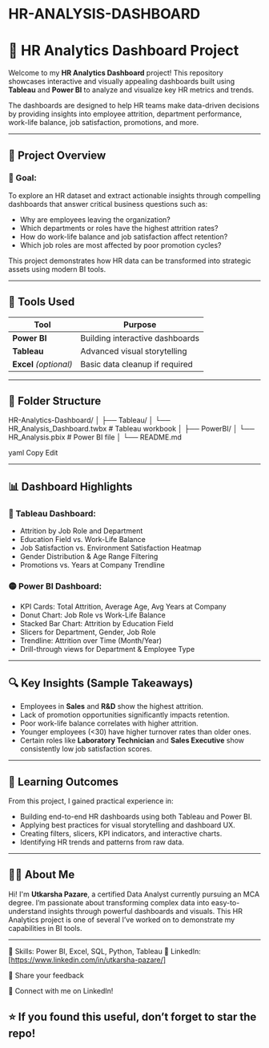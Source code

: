 # HR-ANALYSIS-DASHBOARD
# 💼 HR Analytics Dashboard Project

Welcome to my **HR Analytics Dashboard** project! This repository showcases interactive and visually appealing dashboards built using **Tableau** and **Power BI** to analyze and visualize key HR metrics and trends.

The dashboards are designed to help HR teams make data-driven decisions by providing insights into employee attrition, department performance, work-life balance, job satisfaction, promotions, and more.

---

## 📌 Project Overview

### 🧠 Goal:
To explore an HR dataset and extract actionable insights through compelling dashboards that answer critical business questions such as:
- Why are employees leaving the organization?
- Which departments or roles have the highest attrition rates?
- How do work-life balance and job satisfaction affect retention?
- Which job roles are most affected by poor promotion cycles?

This project demonstrates how HR data can be transformed into strategic assets using modern BI tools.

---

## 🧰 Tools Used

| Tool         | Purpose                        |
|--------------|---------------------------------|
| **Power BI** | Building interactive dashboards |
| **Tableau**  | Advanced visual storytelling    |
| **Excel** *(optional)* | Basic data cleanup if required |

---

## 📁 Folder Structure

HR-Analytics-Dashboard/
│
├── Tableau/
│ └── HR_Analysis_Dashboard.twbx # Tableau workbook
│
├── PowerBI/
│ └── HR_Analysis.pbix # Power BI file
│
└── README.md

yaml
Copy
Edit

---

## 📊 Dashboard Highlights

### 🔷 Tableau Dashboard:
- Attrition by Job Role and Department
- Education Field vs. Work-Life Balance
- Job Satisfaction vs. Environment Satisfaction Heatmap
- Gender Distribution & Age Range Filtering
- Promotions vs. Years at Company Trendline

### 🟡 Power BI Dashboard:
- KPI Cards: Total Attrition, Average Age, Avg Years at Company
- Donut Chart: Job Role vs Work-Life Balance
- Stacked Bar Chart: Attrition by Education Field
- Slicers for Department, Gender, Job Role
- Trendline: Attrition over Time (Month/Year)
- Drill-through views for Department & Employee Type

---

## 🔍 Key Insights (Sample Takeaways)

- Employees in **Sales** and **R&D** show the highest attrition.
- Lack of promotion opportunities significantly impacts retention.
- Poor work-life balance correlates with higher attrition.
- Younger employees (<30) have higher turnover rates than older ones.
- Certain roles like **Laboratory Technician** and **Sales Executive** show consistently low job satisfaction scores.

---

## 🎯 Learning Outcomes

From this project, I gained practical experience in:

- Building end-to-end HR dashboards using both Tableau and Power BI.
- Applying best practices for visual storytelling and dashboard UX.
- Creating filters, slicers, KPI indicators, and interactive charts.
- Identifying HR trends and patterns from raw data.

---

## 👩‍💻 About Me

Hi! I'm **Utkarsha Pazare**, a certified Data Analyst currently pursuing an MCA degree. I’m passionate about transforming complex data into easy-to-understand insights through powerful dashboards and visuals. This HR Analytics project is one of several I’ve worked on to demonstrate my capabilities in BI tools.

---

🔧 Skills: Power BI, Excel, SQL, Python, Tableau
🔗 LinkedIn: [https://www.linkedin.com/in/utkarsha-pazare/]

💬 Share your feedback

🔗 Connect with me on LinkedIn!

## ⭐ If you found this useful, don’t forget to star the repo!

